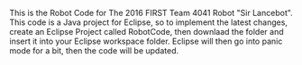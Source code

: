 This is the Robot Code for The 2016 FIRST Team 4041 Robot "Sir Lancebot". 
This code is a Java project for Eclipse, so to implement the latest changes, 
create an Eclipse Project called RobotCode, 
then downlaad the folder
and insert it into your Eclipse workspace folder.
Eclipse will then go into panic mode for a bit, then the code will be updated.
